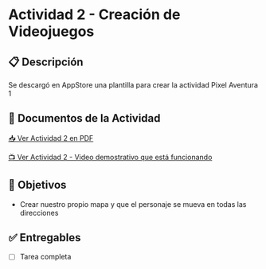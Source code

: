 # Actividad 2 - Creación de Videojuegos

## 📋 Descripción
Se descargó en AppStore una plantilla para crear la actividad Pixel Aventura 1

## 📄 Documentos de la Actividad
[📥 Ver Actividad 2 en PDF](/actividades/actividad-2/Actividad2.pdf)

[📺 Ver Actividad 2 - Video demostrativo que está funcionando](https://drive.google.com/file/d/1ErFLDSvYswWAHU940NjAWnaGqoO0_GVi/view?usp=drive_link)

## 🎯 Objetivos
- Crear nuestro propio mapa y que el personaje se mueva en todas las direcciones

## ✅ Entregables
- [ ] Tarea completa
